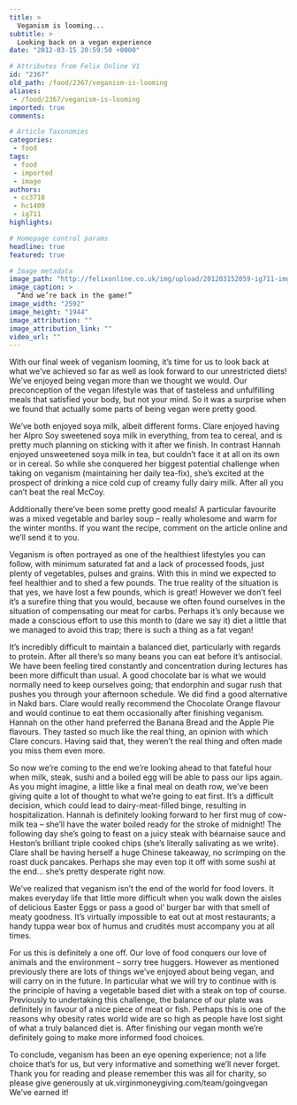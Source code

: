 ```yaml
---
title: >
  Veganism is looming...
subtitle: >
  Looking back on a vegan experience
date: "2012-03-15 20:59:50 +0000"

# Attributes from Felix Online V1
id: "2367"
old_path: /food/2367/veganism-is-looming
aliases:
 - /food/2367/veganism-is-looming
imported: true
comments:

# Article Taxonomies
categories:
 - food
tags:
 - food
 - imported
 - image
authors:
 - cc3710
 - hc1409
 - ig711
highlights:

# Homepage control params
headline: true
featured: true

# Image metadata
image_path: "http://felixonline.co.uk/img/upload/201203152059-ig711-img-20120207-00363.jpg"
image_caption: >
  “And we’re back in the game!”
image_width: "2592"
image_height: "1944"
image_attribution: ""
image_attribution_link: ""
video_url: ""
---
```


With our final week of veganism looming, it’s time for us to look back at what we’ve achieved so far as well as look forward to our unrestricted diets! We’ve enjoyed being vegan more than we thought we would. Our preconception of the vegan lifestyle was that of tasteless and unfulfilling meals that satisfied your body, but not your mind. So it was a surprise when we found that actually some parts of being vegan were pretty good.

We’ve both enjoyed soya milk, albeit different forms. Clare enjoyed having her Alpro Soy sweetened soya milk in everything, from tea to cereal, and is pretty much planning on sticking with it after we finish. In contrast Hannah enjoyed unsweetened soya milk in tea, but couldn’t face it at all on its own or in cereal. So while she conquered her biggest potential challenge when taking on veganism (maintaining her daily tea-fix), she’s excited at the prospect of drinking a nice cold cup of creamy fully dairy milk. After all you can’t beat the real McCoy.

Additionally there’ve been some pretty good meals! A particular favourite was a mixed vegetable and barley soup – really wholesome and warm for the winter months. If you want the recipe, comment on the article online and we’ll send it to you.

Veganism is often portrayed as one of the healthiest lifestyles you can follow, with minimum saturated fat and a lack of processed foods, just plenty of vegetables, pulses and grains. With this in mind we expected to feel healthier and to shed a few pounds. The true reality of the situation is that yes, we have lost a few pounds, which is great! However we don’t feel it’s a surefire thing that you would, because we often found ourselves in the situation of compensating our meat for carbs. Perhaps it’s only because we made a conscious effort to use this month to (dare we say it) diet a little that we managed to avoid this trap; there is such a thing as a fat vegan!

It’s incredibly difficult to maintain a balanced diet, particularly with regards to protein. After all there’s so many beans you can eat before it’s antisocial. We have been feeling tired constantly and concentration during lectures has been more difficult than usual. A good chocolate bar is what we would normally need to keep ourselves going; that endorphin and sugar rush that pushes you through your afternoon schedule. We did find a good alternative in Nakd bars. Clare would really recommend the Chocolate Orange flavour and would continue to eat them occasionally after finishing veganism. Hannah on the other hand preferred the Banana Bread and the Apple Pie flavours. They tasted so much like the real thing, an opinion with which Clare concurs. Having said that, they weren’t the real thing and often made you miss them even more.

So now we’re coming to the end we’re looking ahead to that fateful hour when milk, steak, sushi and a boiled egg will be able to pass our lips again. As you might imagine, a little like a final meal on death row, we’ve been giving quite a lot of thought to what we’re going to eat first. It’s a difficult decision, which could lead to dairy-meat-filled binge, resulting in hospitalization. Hannah is definitely looking forward to her first mug of cow-milk tea – she’ll have the water boiled ready for the stroke of midnight! The following day she’s going to feast on a juicy steak with béarnaise sauce and Heston’s brilliant triple cooked chips (she’s literally salivating as we write). Clare shall be having herself a huge Chinese takeaway, no scrimping on the roast duck pancakes. Perhaps she may even top it off with some sushi at the end… she’s pretty desperate right now.

We’ve realized that veganism isn’t the end of the world for food lovers. It makes everyday life that little more difficult when you walk down the aisles of delicious Easter Eggs or pass a good ol’ burger bar with that smell of meaty goodness. It’s virtually impossible to eat out at most restaurants; a handy tuppa wear box of humus and crudités must accompany you at all times.

For us this is definitely a one off. Our love of food conquers our love of animals and the environment – sorry tree huggers. However as mentioned previously there are lots of things we’ve enjoyed about being vegan, and will carry on in the future. In particular what we will try to continue with is the principle of having a vegetable based diet with a steak on top of course. Previously to undertaking this challenge, the balance of our plate was definitely in favour of a nice piece of meat or fish. Perhaps this is one of the reasons why obesity rates world wide are so high as people have lost sight of what a truly balanced diet is. After finishing our vegan month we’re definitely going to make more informed food choices.

To conclude, veganism has been an eye opening experience; not a life choice that’s for us, but very informative and something we’ll never forget. Thank you for reading and please remember this was all for charity, so please give generously at uk.virginmoneygiving.com/team/goingvegan We’ve earned it!
